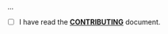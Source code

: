 <!--- Provide a general summary of your changes in the Title above -->

...

- [ ] I have read the **[CONTRIBUTING](https://github.com/owenvoke/skeleton-php/blob/main/.github/CONTRIBUTING.md)** document.
